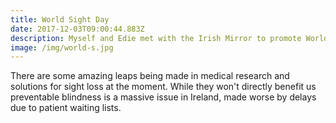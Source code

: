 ```yaml
---
title: World Sight Day
date: 2017-12-03T09:00:44.883Z
description: Myself and Edie met with the Irish Mirror to promote World Sight Day.
image: /img/world-s.jpg
---
```

There are some amazing leaps being made in medical research and solutions for sight loss at the moment. While they won't directly benefit us preventable blindness is a massive issue in Ireland, made worse by delays due to patient waiting lists.
